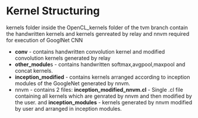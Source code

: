 # Kernel Structuring
kernels folder inside the OpenCL_kernels folder of the tvm branch contain the handwritten kernels and kernels genreated by relay and nnvm required for execution of GooglNet CNN

*  **conv** - contains handwritten convolution kernel and modified convolution kernels generated by relay
*   **other_module**s - contains handwritten softmax,avgpool,maxpool and concat kernels.
*   **inception_modified** - contains kernels arranged according to inception modules of the GoogleNet generated by nnvm.
*    nnvm -  contains 2 files: **inception_modified_nnvm.cl** - Single .cl file containing all kernels which are genrated by nnvm and then modified by the user.
  and **inception_modules** - kernels generated by nnvm modified by user and arranged in inception modules.

